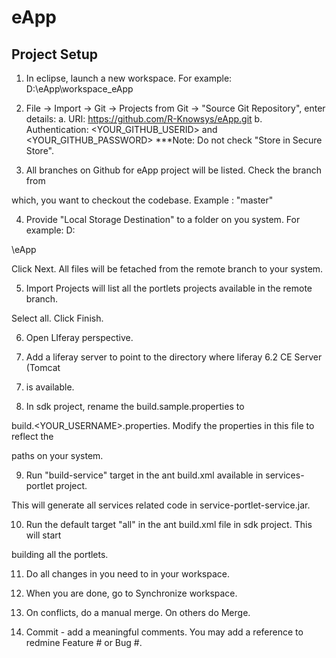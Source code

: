 eApp
====

Project Setup
---------------------

1. In eclipse, launch a new workspace. For example: D:\eApp\workspace_eApp

2. File -> Import -> Git -> Projects from Git -> "Source Git Repository", enter details:
a. URI: https://github.com/R-Knowsys/eApp.git
b. Authentication: <YOUR_GITHUB_USERID> and <YOUR_GITHUB_PASSWORD>
***Note: Do not check "Store in Secure Store".

3. All branches on Github for eApp project will be listed. Check the branch from 

which, you want to checkout the codebase. Example : "master"

4. Provide "Local Storage Destination" to a folder on you system. For example: D:

\eApp

Click Next. All files will be fetached from the remote branch to your system.

5. Import Projects will list all the portlets projects available in the remote branch. 

Select all. Click Finish.

6. Open LIferay perspective.

7. Add a liferay server to point to the directory where liferay 6.2 CE Server (Tomcat 

7) is available.

8. In sdk project, rename the build.sample.properties to 

build.<YOUR_USERNAME>.properties. Modify the properties in this file to reflect the 

paths on your system.

9. Run "build-service" target in the ant build.xml available in services-portlet project. 

This will generate all services related code in service-portlet-service.jar.

10. Run the default target "all" in the ant build.xml file in sdk project. This will start 

building all the portlets.

11. Do all changes in you need to in your workspace. 

12. When you are done, go to Synchronize workspace. 

13. On conflicts, do a manual merge. On others do Merge.

14. Commit - add a meaningful comments. You may add a reference to redmine Feature # or Bug #.

